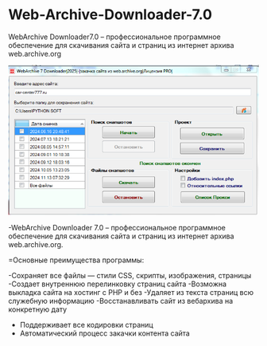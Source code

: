 # Web-Archive-Downloader-7.0
WebArchive Downloader7.0 – профессиональное программное обеспечение для скачивания сайта и страниц из интернет архива web.archive.org

![alt text](https://github.com/nop-74/Web-Archive-Downloader-7.0/blob/main/1.png)

-WebArchive Downloader 7.0 – профессиональное программное обеспечение для скачивания сайта и страниц из интернет архива web.archive.org.

=Основные преимущества программы:

-Сохраняет все файлы — стили CSS, скрипты, изображения, страницы
-Создает внутреннюю перелинковку страниц сайта
-Возможна выкладка сайта на хостинг с PHP и без
-Удаляет из текста страниц всю служебную информацию
-Восстанавливать сайт из вебархива на конкретную дату
- Поддерживает все кодировки страниц
- Автоматический процесс закачки контента сайта
